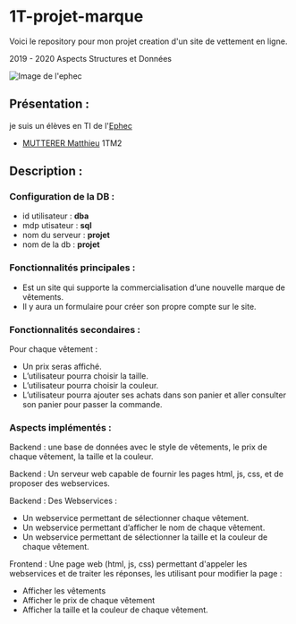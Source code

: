 # 1T-projet-marque
Voici le repository pour mon projet creation d'un site de vettement en ligne.

2019 - 2020 Aspects Structures et Données

 ![Image de l'ephec](https://i.imgur.com/k1pB47i.png?1)
 ## Présentation :  
je suis un élèves en TI de l'[Ephec](https://www.ephec.be/)
* [MUTTERER Matthieu](https://github.com/Matthieu-mutterer) 1TM2
## Description : 
### Configuration de la DB : 
* id utilisateur : **dba**
* mdp utisateur  : **sql**
* nom du serveur : **projet**
* nom de la db   : **projet**  
### Fonctionnalités principales : 
   *	Est un site qui supporte la commercialisation d’une nouvelle marque de vêtements. 
   * Il y aura un formulaire pour créer son propre compte sur le site. 
 
### Fonctionnalités secondaires : 
  Pour chaque vêtement : 
   - Un prix seras affiché. 
   - L’utilisateur pourra choisir la taille. 
   - L’utilisateur pourra choisir la couleur. 
   - L’utilisateur pourra ajouter ses achats dans son panier et aller consulter son panier pour passer la commande. 
 ### Aspects implémentés : 
Backend : une base de données avec le style de vêtements, le prix de chaque vêtement, la taille et la couleur.

Backend :  Un serveur web capable de fournir les pages html, js, css, et de proposer des webservices.

Backend : Des Webservices : 
* Un webservice permettant de sélectionner chaque vêtement. 
* Un webservice permettant d’afficher le nom de chaque vêtement. 
* Un webservice permettant de sélectionner la taille et la couleur de chaque vêtement. 

Frontend : Une page web (html, js, css) permettant d'appeler les webservices et de traiter les réponses, les utilisant pour modifier la page : 
* Afficher les vêtements
* Afficher le prix de chaque vêtement
* Afficher la taille et la couleur de chaque vêtement. 

